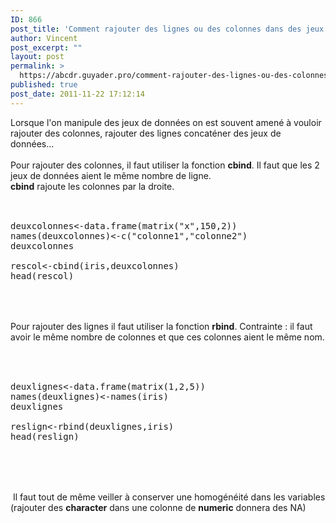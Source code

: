 ```yaml
---
ID: 866
post_title: 'Comment rajouter des lignes ou des colonnes dans des jeux de données sous R ? : cbind, rbind'
author: Vincent
post_excerpt: ""
layout: post
permalink: >
  https://abcdr.guyader.pro/comment-rajouter-des-lignes-ou-des-colonnes-dans-jeux-de-donnees-sous-r-cbind-rbind/
published: true
post_date: 2011-11-22 17:12:14
---
```

Lorsque l'on manipule des jeux de données on est souvent amené à vouloir rajouter des colonnes, rajouter des lignes concaténer des jeux de données...<br /><br />Pour rajouter des colonnes, il faut utiliser la fonction <strong>cbind</strong>. Il faut que les 2 jeux de données aient le même nombre de ligne.<br /><strong>cbind</strong> rajoute les colonnes par la droite.<br /><br /> <pre lang='rsplus'> <br />deuxcolonnes&lt;-data.frame(matrix("x",150,2))<br />names(deuxcolonnes)&lt;-c("colonne1","colonne2")<br />deuxcolonnes<br /><br />rescol&lt;-cbind(iris,deuxcolonnes)<br />head(rescol)<br /> </pre> <br /><br />Pour rajouter des lignes il faut utiliser la fonction <strong>rbind</strong>. Contrainte : il faut avoir le même nombre de colonnes et que ces colonnes aient le même nom.<br /><br /> <pre lang='rsplus'><br /><br />deuxlignes&lt;-data.frame(matrix(1,2,5))<br />names(deuxlignes)&lt;-names(iris)<br />deuxlignes<br /><br />reslign&lt;-rbind(deuxlignes,iris)<br />head(reslign) <br /> </pre> <br /><br /> Il faut tout de même veiller à conserver une homogénéité dans les variables (rajouter des <strong>character</strong> dans une colonne de <strong>numeric</strong> donnera des NA)<br /><br /><br /><br /><br />
